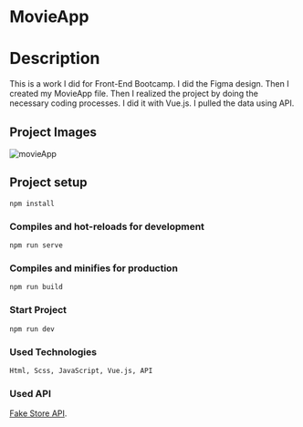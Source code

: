 # MovieApp

# Description

This is a work I did for Front-End Bootcamp. I did the Figma design. Then I created my MovieApp file. Then I realized the project by doing the necessary coding processes. I did it with Vue.js. I pulled the data using API.


## Project Images


![movieApp](https://user-images.githubusercontent.com/45104758/126075720-01866581-be1b-4e57-ad04-293e7130b9b8.png)


## Project setup
```
npm install
```

### Compiles and hot-reloads for development
```
npm run serve
```

### Compiles and minifies for production
```
npm run build
```

### Start Project
```
npm run dev

```

### Used Technologies

```
Html, Scss, JavaScript, Vue.js, API 

```

### Used API


[Fake Store API](https://www.themoviedb.org/settings/api).


